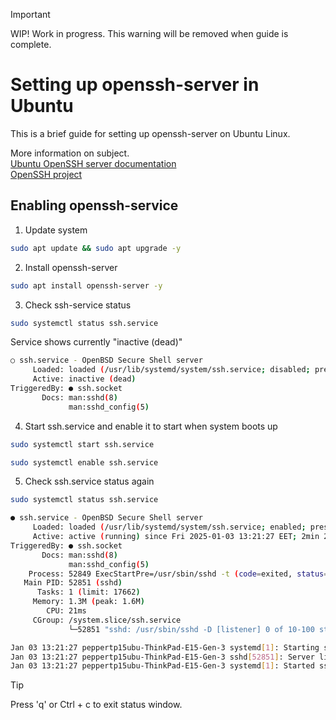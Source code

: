 > [!IMPORTANT]  
> WIP! Work in progress. This warning will be removed when guide is complete.
# Setting up openssh-server in Ubuntu

This is a brief guide for setting up openssh-server on Ubuntu Linux.

More information on subject.  
[Ubuntu OpenSSH server documentation](https://documentation.ubuntu.com/server/how-to/security/openssh-server/)  
[OpenSSH project](https://www.openssh.com/)

## Enabling openssh-service

1. Update system 
```bash
sudo apt update && sudo apt upgrade -y
```
2. Install openssh-server
```bash
sudo apt install openssh-server -y
```
3. Check ssh-service status
```bash
sudo systemctl status ssh.service
```
Service shows currently "inactive (dead)" 
```bash
○ ssh.service - OpenBSD Secure Shell server
     Loaded: loaded (/usr/lib/systemd/system/ssh.service; disabled; preset: enabled)
     Active: inactive (dead)
TriggeredBy: ● ssh.socket
       Docs: man:sshd(8)
             man:sshd_config(5)
```
4. Start ssh.service and enable it to start when system boots up
```bash
sudo systemctl start ssh.service
```
```bash
sudo systemctl enable ssh.service 
```
5. Check ssh.service status again
```bash
sudo systemctl status ssh.service
```
```bash
● ssh.service - OpenBSD Secure Shell server
     Loaded: loaded (/usr/lib/systemd/system/ssh.service; enabled; preset: enabled)
     Active: active (running) since Fri 2025-01-03 13:21:27 EET; 2min 24s ago
TriggeredBy: ● ssh.socket
       Docs: man:sshd(8)
             man:sshd_config(5)
    Process: 52849 ExecStartPre=/usr/sbin/sshd -t (code=exited, status=0/SUCCESS)
   Main PID: 52851 (sshd)
      Tasks: 1 (limit: 17662)
     Memory: 1.3M (peak: 1.6M)
        CPU: 21ms
     CGroup: /system.slice/ssh.service
             └─52851 "sshd: /usr/sbin/sshd -D [listener] 0 of 10-100 startups"

Jan 03 13:21:27 peppertp15ubu-ThinkPad-E15-Gen-3 systemd[1]: Starting ssh.service - OpenBSD Secure Shell server...
Jan 03 13:21:27 peppertp15ubu-ThinkPad-E15-Gen-3 sshd[52851]: Server listening on :: port 22.
Jan 03 13:21:27 peppertp15ubu-ThinkPad-E15-Gen-3 systemd[1]: Started ssh.service - OpenBSD Secure Shell server.
```
> [!TIP]  
> Press 'q' or Ctrl + c to exit status window.
